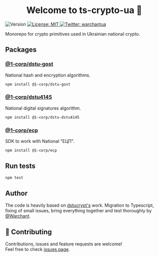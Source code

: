 <h1 align="center">Welcome to ts-crypto-ua 👋</h1>
<p>
  <img alt="Version" src="https://img.shields.io/badge/version-0.0.1-blue.svg?cacheSeconds=2592000" />
  <a href="#" target="_blank">
    <img alt="License: MIT" src="https://img.shields.io/badge/License-MIT-yellow.svg" />
  </a>
  <a href="https://twitter.com/warchantua" target="_blank">
    <img alt="Twitter: warchantua" src="https://img.shields.io/twitter/follow/warchantua.svg?style=social" />
  </a>
</p>

Monorepo for crypto primitives used in Ukrainian national crypto.

## Packages

### [@1-corp/dstu-gost](./packages/dstu-gost)

National hash and encryption algorithms.

```sh
npm install @1-corp/dstu-gost
```


### [@1-corp/dstu4145](./packages/dstu4145)

National digital signatures algorithm.

```sh
npm install @1-corp/dstu-dstu4145
```

### [@1-corp/ecp](./packages/ecp)

SDK to work with National "ЕЦП".

```sh
npm install @1-corp/ecp
```

## Run tests

```sh
npm test
```

## Author

The code is heavily based on [dstucrypt's](https://github.com/dstucrypt) work. Migration to Typescript, fixing of small issues, bring everything together and test thoroughly by [@Warchant](https://github.com/warchant).


## 🤝 Contributing

Contributions, issues and feature requests are welcome!<br />Feel free to check [issues page](https://github.com/1-corp/ts-crypto-ua/issues).

